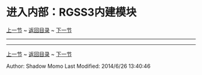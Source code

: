 # 进入内部：RGSS3内建模块 #
[上一节](https://shadowmomo.github.io/rgss3-guide/p/ninth.html) ~ [返回目录](https://shadowmomo.github.io/rgss3-guide/) ~ [下一节](https://shadowmomo.github.io/rgss3-guide/p/eleventh.html)

---


---
[上一节](https://shadowmomo.github.io/rgss3-guide/p/ninth.html) ~ [返回目录](https://shadowmomo.github.io/rgss3-guide/) ~ [下一节](https://shadowmomo.github.io/rgss3-guide/p/eleventh.html)

Author: Shadow Momo
Last Modified: 2014/6/26 13:40:46 